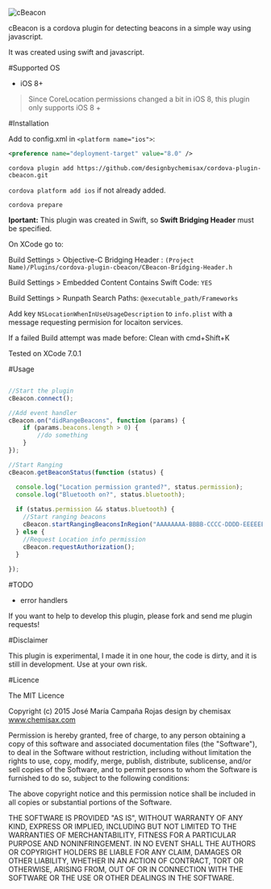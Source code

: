![cBeacon](https://cloud.githubusercontent.com/assets/5554982/15291440/df1d65fa-1bb8-11e6-886e-8a1fb2ff9650.jpg)

cBeacon is a cordova plugin for detecting beacons in a simple way using javascript.

It was created using swift and javascript.

#Supported OS

- iOS 8+ 
 
> Since CoreLocation permissions changed a bit in iOS 8, this plugin only supports iOS 8 +

#Installation

Add to config.xml in ```<platform name="ios">```:

```XML
<preference name="deployment-target" value="8.0" />
```

```cordova plugin add https://github.com/designbychemisax/cordova-plugin-cbeacon.git```

```cordova platform add ios``` if not already added.

```cordova prepare```


__Iportant:__ This plugin was created in Swift, so __Swift Bridging Header__ must be specified. 

On XCode go to:

Build Settings > Objective-C Bridging Header : ```(Project Name)/Plugins/cordova-plugin-cbeacon/CBeacon-Bridging-Header.h```

Build Settings > Embedded Content Contains Swift Code: ```YES```

Build Settings > Runpath Search Paths: ```@executable_path/Frameworks```

Add key ```NSLocationWhenInUseUsageDescription``` to ```info.plist``` with a message requesting permision for locaiton services.

If a failed Build attempt was made before: Clean with cmd+Shift+K

Tested on XCode 7.0.1

#Usage

```Javascript

//Start the plugin
cBeacon.connect();

//Add event handler
cBeacon.on("didRangeBeacons", function (params) {
    if (params.beacons.length > 0) {
        //do something
    }
});

//Start Ranging
cBeacon.getBeaconStatus(function (status) {

  console.log("Location permission granted?", status.permission);
  console.log("Bluetooth on?", status.bluetooth); 
  
  if (status.permission && status.bluetooth) {
    //Start ranging beacons
    cBeacon.startRangingBeaconsInRegion("AAAAAAAA-BBBB-CCCC-DDDD-EEEEEEEEEEEE", "testBeacon");
  } else {
    //Request Location info permission
    cBeacon.requestAuthorization();
  }
  
});

```

#TODO
- error handlers

If you want to help to develop this plugin, please fork and send me plugin requests!

#Disclaimer

This plugin is experimental, I made it in one hour, the code is dirty, and it is still in development.
Use at your own risk.

#Licence

The MIT Licence

Copyright (c) 2015 José María Campaña Rojas
design by chemisax
www.chemisax.com

Permission is hereby granted, free of charge, to any person obtaining a copy of this software and associated documentation files (the "Software"), to deal in the Software without restriction, including without limitation the rights to use, copy, modify, merge, publish, distribute, sublicense, and/or sell copies of the Software, and to permit persons to whom the Software is furnished to do so, subject to the following conditions:

The above copyright notice and this permission notice shall be included in all copies or substantial portions of the Software.

THE SOFTWARE IS PROVIDED "AS IS", WITHOUT WARRANTY OF ANY KIND, EXPRESS OR IMPLIED, INCLUDING BUT NOT LIMITED TO THE WARRANTIES OF MERCHANTABILITY, FITNESS FOR A PARTICULAR PURPOSE AND NONINFRINGEMENT. IN NO EVENT SHALL THE AUTHORS OR COPYRIGHT HOLDERS BE LIABLE FOR ANY CLAIM, DAMAGES OR OTHER LIABILITY, WHETHER IN AN ACTION OF CONTRACT, TORT OR OTHERWISE, ARISING FROM, OUT OF OR IN CONNECTION WITH THE SOFTWARE OR THE USE OR OTHER DEALINGS IN THE SOFTWARE.
